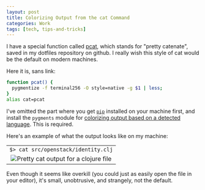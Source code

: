 ```yaml
---
layout: post
title: Colorizing Output from the cat Command
categories: Work
tags: [tech, tips-and-tricks]
---
```


I have a special function called [pcat](https://github.com/Droogans/dotfiles/commit/6d1929aed66094851091705c9d5a11a590b53385), which stands for "pretty catenate", saved in my dotfiles repository on github. I really wish this style of cat would be the default on modern machines.

Here it is, sans link:

```sh
function pcat() {
  pygmentize -f terminal256 -O style=native -g $1 | less;
}
alias cat=pcat
```

I've omitted the part where you get [`pip`](https://pip.pypa.io/en/latest/installing.html) installed on your machine first, and install the `pygments` module for [colorizing output based on a detected language](http://pygments.org/demo/374513/). This is required.

Here's an example of what the output looks like on my machine:

<table>
 <tr>
  <td>
    <code>$> cat src/openstack/identity.clj</code>
  </td>
 </tr>
 <tr>
  <td align="center">
   <img src="https://i.imgur.com/RVOMxZj.png" alt="Pretty cat output for a clojure file"></img>
  </td>
 </tr>
</table>

Even though it seems like overkill (you could just as easily open the file in your editor), it's small, unobtrusive, and strangely, not the default.
